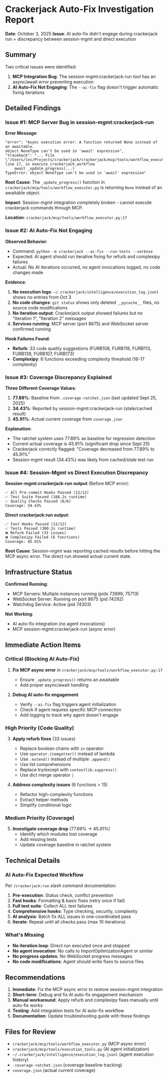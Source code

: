 # Crackerjack Auto-Fix Investigation Report

**Date**: October 3, 2025
**Issue**: AI auto-fix didn't engage during crackerjack run + discrepancy between session-mgmt and direct execution

## Summary

Two critical issues were identified:

1. **MCP Integration Bug**: The session-mgmt:crackerjack-run tool has an async/await error preventing execution
1. **AI Auto-Fix Not Engaging**: The `--ai-fix` flag doesn't trigger automatic fixing iterations

## Detailed Findings

### Issue #1: MCP Server Bug in session-mgmt:crackerjack-run

**Error Message**:

```
"error": "Async execution error: A function returned None instead of an awaitable.
object NoneType can't be used in 'await' expression",
"traceback": "... File \"/Users/les/Projects/crackerjack/crackerjack/mcp/tools/workflow_executor.py\",
line 17, in execute_crackerjack_workflow
    await _update_progress(...)
TypeError: object NoneType can't be used in 'await' expression"
```

**Root Cause**: The `_update_progress()` function in `crackerjack/mcp/tools/workflow_executor.py` is returning `None` instead of an awaitable object.

**Impact**: Session-mgmt integration completely broken - cannot execute crackerjack commands through MCP.

**Location**: `crackerjack/mcp/tools/workflow_executor.py:17`

### Issue #2: AI Auto-Fix Not Engaging

**Observed Behavior**:

- Command: `python -m crackerjack --ai-fix --run-tests --verbose`
- Expected: AI agent should run iterative fixing for refurb and complexipy failures
- Actual: No AI iterations occurred, no agent invocations logged, no code changes made

**Evidence**:

1. **No execution logs**: `~/.crackerjack/intelligence/execution_log.jsonl` shows no entries from Oct 3
1. **No code changes**: `git status` shows only deleted `__pycache__` files, no source code modifications
1. **No iteration output**: Crackerjack output showed failures but no "Iteration 1", "Iteration 2" messages
1. **Services running**: MCP server (port 8675) and WebSocket server confirmed running

**Hook Failures Found**:

- **Refurb**: 33 code quality suggestions (FURB108, FURB118, FURB113, FURB138, FURB107, FURB173)
- **Complexipy**: 6 functions exceeding complexity threshold (16-17 complexity)

### Issue #3: Coverage Discrepancy Explained

**Three Different Coverage Values**:

1. **77.89%**: Baseline from `.coverage-ratchet.json` (last updated Sept 25, 2025)
1. **34.43%**: Reported by session-mgmt:crackerjack-run (stale/cached result)
1. **45.91%**: Actual current coverage from `coverage.json`

**Explanation**:

- The ratchet system uses 77.89% as baseline for regression detection
- Current actual coverage is 45.91% (significant drop since Sept 25)
- Crackerjack correctly flagged: "Coverage decreased from 77.89% to 45.91%"
- Session-mgmt result (34.43%) was likely from cached/stale test run

### Issue #4: Session-Mgmt vs Direct Execution Discrepancy

**Session-mgmt:crackerjack-run output** (Before MCP error):

```
✅ All Pre-commit Hooks Passed (12/12)
✅ Test Suite Passed (166.2s runtime)
✅ Quality Checks Passed (6/6)
Coverage: 34.43%
```

**Direct crackerjack:run output**:

```
✅ Fast Hooks Passed (12/12)
✅ Tests Passed (300.2s runtime)
❌ Refurb Failed (33 issues)
❌ Complexipy Failed (6 functions)
Coverage: 45.91%
```

**Root Cause**: Session-mgmt was reporting cached results before hitting the MCP async error. The direct run showed actual current state.

## Infrastructure Status

**Confirmed Running**:

- MCP Servers: Multiple instances running (pids 73999, 75713)
- WebSocket Server: Running on port 8675 (pid 74292)
- Watchdog Service: Active (pid 74303)

**Not Working**:

- AI auto-fix integration (no agent invocations)
- MCP session-mgmt:crackerjack-run (async error)

## Immediate Action Items

### Critical (Blocking AI Auto-Fix)

1. **Fix MCP async error** in `crackerjack/mcp/tools/workflow_executor.py:17`

   - Ensure `_update_progress()` returns an awaitable
   - Add proper async/await handling

1. **Debug AI auto-fix engagement**

   - Verify `--ai-fix` flag triggers agent initialization
   - Check if agent requires specific MCP connection
   - Add logging to track why agent doesn't engage

### High Priority (Code Quality)

3. **Apply refurb fixes** (33 issues)

   - Replace boolean chains with `in` operator
   - Use `operator.itemgetter()` instead of lambda
   - Use `.extend()` instead of multiple `.append()`
   - Use list comprehensions
   - Replace try/except with `contextlib.suppress()`
   - Use dict merge operator `|`

1. **Address complexity issues** (6 functions > 15)

   - Refactor high-complexity functions
   - Extract helper methods
   - Simplify conditional logic

### Medium Priority (Coverage)

5. **Investigate coverage drop** (77.89% → 45.91%)
   - Identify which modules lost coverage
   - Add missing tests
   - Update coverage baseline in ratchet system

## Technical Details

### AI Auto-Fix Expected Workflow

Per `/crackerjack:run` slash command documentation:

1. **Pre-execution**: Status check, conflict prevention
1. **Fast hooks**: Formatting & basic fixes (retry once if fail)
1. **Full test suite**: Collect ALL test failures
1. **Comprehensive hooks**: Type checking, security, complexity
1. **AI analysis**: Batch fix ALL issues in one coordinated pass
1. **Iterate**: Repeat until all checks pass (max 10 iterations)

### What's Missing

- **No iteration loop**: Direct run executed once and stopped
- **No agent invocation**: No calls to ImportOptimizationAgent or similar
- **No progress updates**: No WebSocket progress messages
- **No code modifications**: Agent should write fixes to source files

## Recommendations

1. **Immediate**: Fix the MCP async error to restore session-mgmt integration
1. **Short-term**: Debug and fix AI auto-fix engagement mechanism
1. **Manual workaround**: Apply refurb and complexipy fixes manually until auto-fix works
1. **Testing**: Add integration tests for AI auto-fix workflow
1. **Documentation**: Update troubleshooting guide with these findings

## Files for Review

- `crackerjack/mcp/tools/workflow_executor.py` (MCP async error)
- `crackerjack/mcp/tools/execution_tools.py` (AI agent initialization)
- `~/.crackerjack/intelligence/execution_log.jsonl` (agent execution history)
- `.coverage-ratchet.json` (coverage baseline tracking)
- `coverage.json` (actual current coverage)
